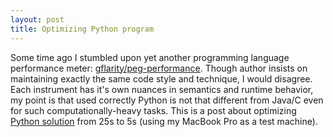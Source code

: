 ```yaml
---
layout: post
title: Optimizing Python program
---
```

Some time ago I stumbled upon yet another programming language performance meter: [gflarity/peg-performance](https://github.com/gflarity/peg-performance). Though author insists on maintaining exactly the same code style and technique, I would disagree. Each instrument has it's own nuances in semantics and runtime behavior, my point is that used correctly Python is not that different from Java/C even for such computationally-heavy tasks. This is a post about optimizing [Python solution](https://github.com/gflarity/peg-performance/tree/master/src/main/python) from 25s to 5s (using my MacBook Pro as a test machine).

